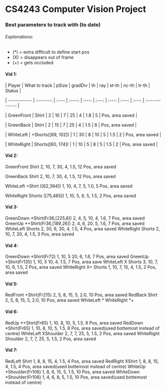 # CS4243 Computer Vision Project

### Best parameters to track with (to date)

###### Explanations:
* (*) = extra difficult to define start pos 
* (X) = disappears out of frame
* (+) = gets occluded

	
#### Vid 1:

| Player   | What to track   | pSize   | gradDiv   | th   | ray   | st-th   | nc-th   | tr-th   | Status   |

| ------------ | :-------: | :---: | :----: | :---: | :---: | :---: | :---: | :---: | :------------: |

| GreenFront | Shirt | 2 | 10 | 7 | 25 | 4 | 1.8 | 5 | Pos, area saved |

| GreenBack | Shirt | 2 | 15 | 7 | 25 | 4 | 1.5 | 8 | Pos, area saved |

| WhiteLeft | +Shorts([69, 102]) | 1 | 30 | 8 | 10 | 5 | 1.5 | 2 | Pos, area saved |

| WhiteRight | Shorts([60, 174]) | 1 | 10 | 5 | 8 | 5 | 1.5 | 2 | Pos, area saved |

#### Vid 2: 	
GreenFront	Shirt	2, 10, 7, 30, 4, 1.5, 12		Pos, area saved

GreenBack	Shirt	2, 10, 7, 30, 4, 1.5, 12		Pos, area saved

WhiteLeft	+Shirt ([62,394]) 1, 10, 4, 7, 5, 1.0, 5	Pos, area saved

WhiteRight	Shorts ([75,485]) 1, 10, 5, 8, 5, 1.5, 2	Pos, area saved

#### Vid 3: 	
GreenDown	*Shirt(Fr36,[225,8])   2, 4, 5, 10, 4, 1.6, 7	Pos, area saved
GreenUp		*+Shirt(Fr36,[189,26]) 2, 4, 6, 20, 5, 1.6, 7	Pos, area saved
WhiteLeft	Shorts	2, 30, 6, 30, 4, 1.5, 4			Pos, area saved
WhiteRight	Shorts	2, 10, 7, 30, 4, 1.5, 3			Pos, area saved

#### Vid 4: 	
GreenDown	*Shirt(Fr72)  1, 10, 5 20, 6, 1.6, 7		Pos, area saved
GreenUp		*Shirt(Fr135) 1, 10, 5 10, 4, 1.5, 7		Pos, area save
WhiteLeft	X Shorts  3, 10, 7, 10, 6, 1.5, 2		Pos, area saved
WhiteRight	X+ Shorts 1, 10, 7, 15, 4, 1.5, 2		Pos, area saved

#### Vid 5: 	
RedFront	+Shirt(Fr215) 2, 5, 8, 15, 5, 2.0, 10		Pos, area saved
RedBack		Shirt	      2, 5, 8, 15, 5, 2.0, 10		Pos, area saved
WhiteLeft	*
WhiteRight	*+

#### Vid 6: 	
RedUp		*+Shirt(Fr65) 1, 10, 8, 10, 5, 1.5, 8		Pos, area saved
RedDown		*Shirt(Fr65)  1, 10, 8, 10, 5, 1.5, 8		Pos, area saved(used bottemost instead of centre)
WhiteLeft	XShoulder 2, 7, 7, 25, 5, 1.5, 2		Pos, area saved
WhiteRight	Shoulder  2, 7, 7, 25, 5, 1.5, 2		Pos, area saved

#### Vid 7: 	
RedLeft		Shirt 1, 8, 8, 15, 4, 1.5, 4			Pos, area saved
RedRight	XShirt 1, 8, 8, 15, 4, 1.5, 4 			Pos, area saved(used bottemost instead of centre)
WhiteUp		*Shoulder(Fr106) 1, 8, 6, 15, 5, 1.5, 10	Pos, area saved
WhiteDown	*Shoulder(Fr106) 1, 4, 6, 8, 5, 1.5, 10		Pos, area saved(used bottemost instead of centre)











